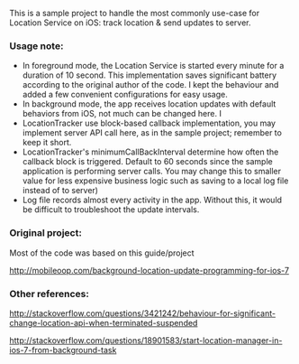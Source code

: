 This is a sample project to handle the most commonly use-case for Location Service on iOS: track location & send updates to server.

### Usage note:

- In foreground mode, the Location Service is started every minute for a duration of 10 second. This implementation saves significant battery according to the original author of the code. I kept the behaviour and added a few convenient configurations for easy usage.
- In background mode, the app receives location updates with default behaviors from iOS, not much can be changed here. I
- LocationTracker use block-based callback implementation, you may implement server API call here, as in the sample project; remember to keep it short.
- LocationTracker's minimumCallBackInterval determine how often the callback block is triggered. Default to 60 seconds since the sample application is performing server calls. You may change this to smaller value for less expensive business logic such as saving to a local log file instead of to server)
- Log file records almost every activity in the app. Without this, it would be difficult to troubleshoot the update intervals.


### Original project:

Most of the code was based on this guide/project

http://mobileoop.com/background-location-update-programming-for-ios-7


### Other references:

http://stackoverflow.com/questions/3421242/behaviour-for-significant-change-location-api-when-terminated-suspended

http://stackoverflow.com/questions/18901583/start-location-manager-in-ios-7-from-background-task
